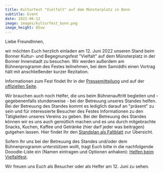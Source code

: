 ```yaml
---
title: Kulturfest "Vielfalt" auf dem Münsterplatz in Bonn
subtitle: Event
date: 2022-06-12
image: images/kulturfest_bonn.png
image_height: 85vw
---
```

Liebe FreundInnen,

wir möchten Euch herzlich einladen am 12. Juni 2022 unseren Stand beim Bonner Kultur- und Begegnungsfest "Vielfalt" auf dem Münsterplatz in der Bonner Innenstadt zu besuchen.  Wir werden außerdem am Bühnenprogramm des Festes teilnehmen, bei dem Samiddhi einen Vortrag hält mit anschließender kurzer Rezitation.

Informationen zum Fest findet Ihr in der [Pressemitteilung](https://www.bonn.de/pressemitteilungen/maerz-2022/kultur-und-begegnungsfest-vielfalt.php) und auf der [offiziellen Seite](https://www.bonn.de/vv/produkte/bonner-kultur-und-begegnungsfest.php).

Wir brauchen auch noch Helfer, die uns beim Bühnenauftritt begleiten und - gegebenenfalls stundenweise - bei der Betreuung unseres Standes helfen. Bei der Betreuung des Standes kommt es lediglich darauf an "präsent" zu sein und für interessierte Besucher des Festes Informationen zu den Tätigkeiten unseres Vereins zu geben.  Bei der Betreuung des Standes können wir es uns auch gemütlich machen und es uns durch mitgebrachte Snacks, Kuchen, Kaffee und Getränke (hier darf jeder was beitragen) gutgehen lassen.
Hier findet Ihr den [Standplan als Faltblatt](kulturfest_standplan_2022.pdf) zur Übersicht.

Sofern Ihr uns bei der Betreuung des Standes und/oder dem Bühnenprogramm unterstützen wollt, tragt Euch bitte in die nachfolgende Dooodle-Liste ein (Namen eintragen und Optionen anhaken): [Helfen beim Vielfaltfest](https://doodle.com/poll/3mb876p345rv7ssx).

Wir freuen uns Euch als Besucher oder als Helfer am 12. Juni zu sehen.
